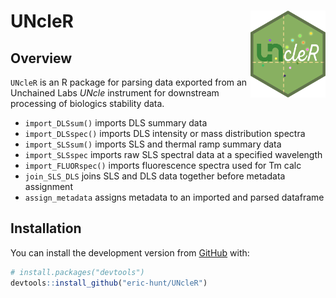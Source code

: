 
<!-- README.md is generated from README.Rmd. Please edit that file -->

# UNcleR <img src='man/figures/logo.png' align="right" height="139" />

<!-- badges: start -->
<!-- badges: end -->

## Overview

`UNcleR` is an R package for parsing data exported from an Unchained
Labs *UNcle* instrument for downstream processing of biologics stability
data.

-   `import_DLSsum()` imports DLS summary data
-   `import_DLSspec()` imports DLS intensity or mass distribution
    spectra
-   `import_SLSsum()` imports SLS and thermal ramp summary data
-   `import_SLSspec` imports raw SLS spectral data at a specified
    wavelength
-   `import_FLUORspec()` imports fluorescence spectra used for Tm calc
-   `join_SLS_DLS` joins SLS and DLS data together before metadata
    assignment
-   `assign_metadata` assigns metadata to an imported and parsed
    dataframe

## Installation

<!--
You can install the released version of UNcleR from [CRAN](https://CRAN.R-project.org) with:

``` r
install.packages("UNcleR")
```
-->

You can install the development version from
[GitHub](https://github.com/) with:

``` r
# install.packages("devtools")
devtools::install_github("eric-hunt/UNcleR")
```

<!--
## Example

This is a basic example which shows you how to solve a common problem:


```r
## library(UNcleR)
## basic example code
```
-->
